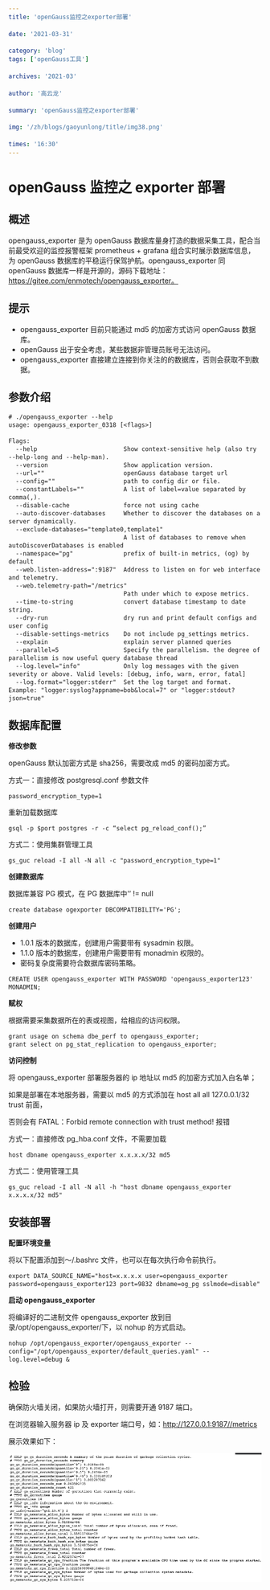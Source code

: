 ```yaml
---
title: 'openGauss监控之exporter部署'

date: '2021-03-31'

category: 'blog'
tags: ['openGauss工具']

archives: '2021-03'

author: '高云龙'

summary: 'openGauss监控之exporter部署'

img: '/zh/blogs/gaoyunlong/title/img38.png'

times: '16:30'
---
```


# openGauss 监控之 exporter 部署<a name="ZH-CN_TOPIC_0000001095342200"></a>

## 概述<a name="section15081758493"></a>

opengauss_exporter 是为 openGauss 数据库量身打造的数据采集工具，配合当前最受欢迎的监控报警框架 prometheus + grafana 组合实时展示数据库信息，为 openGauss 数据库的平稳运行保驾护航。opengauss_exporter 同 openGauss 数据库一样是开源的，源码下载地址：https://gitee.com/enmotech/opengauss_exporter。

## 提示<a name="section1490792234915"></a>

- opengauss_exporter 目前只能通过 md5 的加密方式访问 openGauss 数据库。
- openGauss 出于安全考虑，某些数据非管理员账号无法访问。
- opengauss_exporter 直接建立连接到你关注的的数据库，否则会获取不到数据。

## 参数介绍<a name="section14881554194919"></a>

```
# ./opengauss_exporter --help
usage: opengauss_exporter_0318 [<flags>]

Flags:
  --help                        Show context-sensitive help (also try --help-long and --help-man).
  --version                     Show application version.
  --url=""                      openGauss database target url
  --config=""                   path to config dir or file.
  --constantLabels=""           A list of label=value separated by comma(,).
  --disable-cache               force not using cache
  --auto-discover-databases     Whether to discover the databases on a server dynamically.
  --exclude-databases="template0,template1"
                                A list of databases to remove when autoDiscoverDatabases is enabled
  --namespace="pg"              prefix of built-in metrics, (og) by default
  --web.listen-address=":9187"  Address to listen on for web interface and telemetry.
  --web.telemetry-path="/metrics"
                                Path under which to expose metrics.
  --time-to-string              convert database timestamp to date string.
  --dry-run                     dry run and print default configs and user config
  --disable-settings-metrics    Do not include pg_settings metrics.
  --explain                     explain server planned queries
  --parallel=5                  Specify the parallelism. the degree of parallelism is now useful query database thread
  --log.level="info"            Only log messages with the given severity or above. Valid levels: [debug, info, warn, error, fatal]
  --log.format="logger:stderr"  Set the log target and format. Example: "logger:syslog?appname=bob&local=7" or "logger:stdout?json=true"
```

## 数据库配置<a name="section14611142625313"></a>

**修改参数**

openGauss 默认加密方式是 sha256，需要改成 md5 的密码加密方式。

方式一：直接修改 postgresql.conf 参数文件

```
password_encryption_type=1
```

重新加载数据库

```
gsql -p $port postgres -r -c “select pg_reload_conf();”
```

方式二：使用集群管理工具

```
gs_guc reload -I all -N all -c "password_encryption_type=1"
```

**创建数据库**

数据库兼容 PG 模式，在 PG 数据库中’’ != null

```
create database ogexporter DBCOMPATIBILITY='PG';
```

**创建用户**

- 1.0.1 版本的数据库，创建用户需要带有 sysadmin 权限。
- 1.1.0 版本的数据库，创建用户需要带有 monadmin 权限的。
- 密码复杂度需要符合数据库密码策略。

```
CREATE USER opengauss_exporter WITH PASSWORD 'opengauss_exporter123' MONADMIN;
```

**赋权**

根据需要采集数据所在的表或视图，给相应的访问权限。

```
grant usage on schema dbe_perf to opengauss_exporter;
grant select on pg_stat_replication to opengauss_exporter;
```

**访问控制**

将 opengauss_exporter 部署服务器的 ip 地址以 md5 的加密方式加入白名单；

如果是部署在本地服务器，需要以 md5 的方式添加在 host all all 127.0.0.1/32 trust 前面，

否则会有 FATAL：Forbid remote connection with trust method! 报错

方式一：直接修改 pg_hba.conf 文件，不需要加载

```
host dbname opengauss_exporter x.x.x.x/32 md5
```

方式二：使用管理工具

```
gs_guc reload -I all -N all -h "host dbname opengauss_exporter x.x.x.x/32 md5"
```

## 安装部署<a name="section07391814145615"></a>

**配置环境变量**

将以下配置添加到～/.bashrc 文件，也可以在每次执行命令前执行。

```
export DATA_SOURCE_NAME="host=x.x.x.x user=opengauss_exporter password=opengauss_exporter123 port=9832 dbname=og_pg sslmode=disable"
```

**启动 opengauss_exporter**

将编译好的二进制文件 opengauss_exporter 放到目录/opt/opengauss_exporter/下，以 nohup 的方式启动。

```
nohup /opt/opengauss_exporter/opengauss_exporter --config="/opt/opengauss_exporter/default_queries.yaml" --log.level=debug &
```

## 检验<a name="section1892612334577"></a>

确保防火墙关闭，如果防火墙打开，则需要开通 9187 端口。

在浏览器输入服务器 ip 及 exporter 端口号，如：http://127.0.0.1:9187//metrics

展示效果如下：

<img src='./figures/20210318-61e29181-afd4-44aa-beb1-66959513adef.png'>
